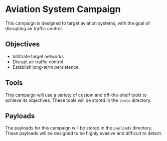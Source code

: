 # Aviation System Campaign

This campaign is designed to target aviation systems, with the goal of disrupting air traffic control.

## Objectives

- Infiltrate target networks
- Disrupt air traffic control
- Establish long-term persistence

## Tools

This campaign will use a variety of custom and off-the-shelf tools to achieve its objectives. These tools will be stored in the `tools` directory.

## Payloads

The payloads for this campaign will be stored in the `payloads` directory. These payloads will be designed to be highly evasive and difficult to detect.
